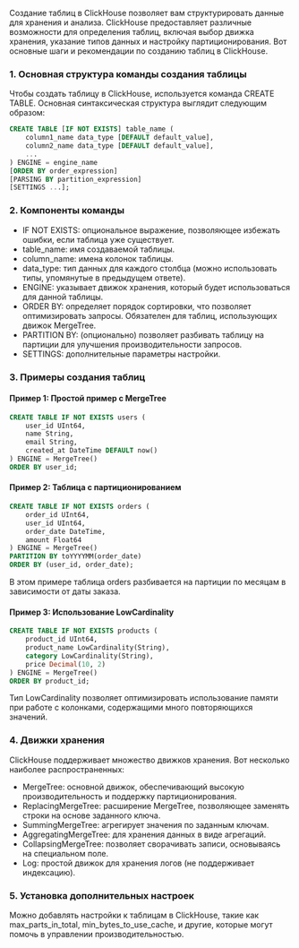 Создание таблиц в ClickHouse позволяет вам структурировать данные для хранения и анализа. ClickHouse предоставляет различные возможности для определения таблиц, включая выбор движка хранения, указание типов данных и настройку партиционирования. Вот основные шаги и рекомендации по созданию таблиц в ClickHouse.

### 1. Основная структура команды создания таблицы

Чтобы создать таблицу в ClickHouse, используется команда CREATE TABLE. Основная синтаксическая структура выглядит следующим образом:
```sql
CREATE TABLE [IF NOT EXISTS] table_name (
    column1_name data_type [DEFAULT default_value],
    column2_name data_type [DEFAULT default_value],
    ...
) ENGINE = engine_name
[ORDER BY order_expression]
[PARSING BY partition_expression]
[SETTINGS ...];
```

### 2. Компоненты команды

- IF NOT EXISTS: опциональное выражение, позволяющее избежать ошибки, если таблица уже существует.
- table_name: имя создаваемой таблицы.
- column_name: имена колонок таблицы.
- data_type: тип данных для каждого столбца (можно использовать типы, упомянутые в предыдущем ответе).
- ENGINE: указывает движок хранения, который будет использоваться для данной таблицы.
- ORDER BY: определяет порядок сортировки, что позволяет оптимизировать запросы. Обязателен для таблиц, использующих движок MergeTree.
- PARTITION BY: (опционально) позволяет разбивать таблицу на партиции для улучшения производительности запросов.
- SETTINGS: дополнительные параметры настройки.

### 3. Примеры создания таблиц

#### Пример 1: Простой пример с MergeTree
```sql
CREATE TABLE IF NOT EXISTS users (
    user_id UInt64,
    name String,
    email String,
    created_at DateTime DEFAULT now()
) ENGINE = MergeTree()
ORDER BY user_id;
```

#### Пример 2: Таблица с партиционированием
```sql
CREATE TABLE IF NOT EXISTS orders (
    order_id UInt64,
    user_id UInt64,
    order_date DateTime,
    amount Float64
) ENGINE = MergeTree()
PARTITION BY toYYYYMM(order_date)
ORDER BY (user_id, order_date);
```

В этом примере таблица orders разбивается на партиции по месяцам в зависимости от даты заказа.

#### Пример 3: Использование LowCardinality
```sql
CREATE TABLE IF NOT EXISTS products (
    product_id UInt64,
    product_name LowCardinality(String),
    category LowCardinality(String),
    price Decimal(10, 2)
) ENGINE = MergeTree()
ORDER BY product_id;
```

Тип LowCardinality позволяет оптимизировать использование памяти при работе с колонками, содержащими много повторяющихся значений.

### 4. Движки хранения

ClickHouse поддерживает множество движков хранения. Вот несколько наиболее распространенных:

- MergeTree: основной движок, обеспечивающий высокую производительность и поддержку партиционирования.
- ReplacingMergeTree: расширение MergeTree, позволяющее заменять строки на основе заданного ключа.
- SummingMergeTree: агрегирует значения по заданным ключам.
- AggregatingMergeTree: для хранения данных в виде агрегаций.
- CollapsingMergeTree: позволяет сворачивать записи, основываясь на специальном поле.
- Log: простой движок для хранения логов (не поддерживает индексацию).

### 5. Установка дополнительных настроек

Можно добавлять настройки к таблицам в ClickHouse, такие как max_parts_in_total, min_bytes_to_use_cache, и другие, которые могут помочь в управлении производительностью.

